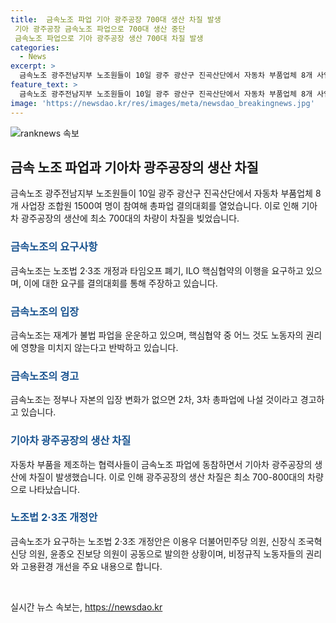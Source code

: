 ```yaml
---
title:  금속노조 파업 기아 광주공장 700대 생산 차질 발생
 기아 광주공장 금속노조 파업으로 700대 생산 중단
 금속노조 파업으로 기아 광주공장 생산 700대 차질 발생
categories:
  - News
excerpt: >
  금속노조 광주전남지부 노조원들이 10일 광주 광산구 진곡산단에서 자동차 부품업체 8개 사업장 조합원 1500여 명이 참여해 총파업 결의대회를 열고 노동자의 권리 강화를 요구했다. 이로 인해 기아차 광주공장은 최소 700대의 생산 차질을 겪었고, 이에 따라 완성차업체인 기아 오토랜드 광주의 조업에도 영향을 미쳤다. 노조법 개정안을 통해 비정규직 노동자들의 권리와 고용환경을 개선하고자 하는 것이 이번 파업의 주요 동기이다. 
feature_text: >
  금속노조 광주전남지부 노조원들이 10일 광주 광산구 진곡산단에서 자동차 부품업체 8개 사업장 조합원 1500여 명이 참여해 총파업 결의대회를 열고 노동자의 권리 강화를 요구했다. 이로 인해 기아차 광주공장은 최소 700대의 생산 차질을 겪었고, 이에 따라 완성차업체인 기아 오토랜드 광주의 조업에도 영향을 미쳤다. 노조법 개정안을 통해 비정규직 노동자들의 권리와 고용환경을 개선하고자 하는 것이 이번 파업의 주요 동기이다. 
image: 'https://newsdao.kr/res/images/meta/newsdao_breakingnews.jpg'
---
```


<p><img src="https://newsdao.kr/res/images/meta/newsdao_breakingnews.jpg" alt="ranknews 속보" /></p>

<h2 data-ke-size="size26">금속 노조 파업과 기아차 광주공장의 생산 차질</h2>

<p data-ke-size="size16">금속노조 광주전남지부 노조원들이 10일 광주 광산구 진곡산단에서 자동차 부품업체 8개 사업장 조합원 1500여 명이 참여해 총파업 결의대회를 열었습니다. 이로 인해 기아차 광주공장의 생산에 최소 700대의 차량이 차질을 빚었습니다.</p>

<h3><b><span style="color: #1a5490;">금속노조의 요구사항</span></b></h3>

<p data-ke-size="size16">금속노조는 노조법 2·3조 개정과 타임오프 폐기, ILO 핵심협약의 이행을 요구하고 있으며, 이에 대한 요구를 결의대회를 통해 주장하고 있습니다.</p>

<h3><b><span style="color: #1a5490;">금속노조의 입장</span></b></h3>

<p data-ke-size="size16">금속노조는 재계가 불법 파업을 운운하고 있으며, 핵심협약 중 어느 것도 노동자의 권리에 영향을 미치지 않는다고 반박하고 있습니다.</p>

<h3><b><span style="color: #1a5490;">금속노조의 경고</span></b></h3>

<p data-ke-size="size16">금속노조는 정부나 자본의 입장 변화가 없으면 2차, 3차 총파업에 나설 것이라고 경고하고 있습니다.</p>

<h3><b><span style="color: #1a5490;">기아차 광주공장의 생산 차질</span></b></h3>

<p data-ke-size="size16">자동차 부품을 제조하는 협력사들이 금속노조 파업에 동참하면서 기아차 광주공장의 생산에 차질이 발생했습니다. 이로 인해 광주공장의 생산 차질은 최소 700-800대의 차량으로 나타났습니다.</p>

<h3><b><span style="color: #1a5490;">노조법 2·3조 개정안</span></b></h3>

<p data-ke-size="size16">금속노조가 요구하는 노조법 2·3조 개정안은 이용우 더불어민주당 의원, 신장식 조국혁신당 의원, 윤종오 진보당 의원이 공동으로 발의한 상황이며, 비정규직 노동자들의 권리와 고용환경 개선을 주요 내용으로 합니다.</p>

<p data-ke-size="size16">&nbsp;</p>
실시간 뉴스 속보는, <a href="https://newsdao.kr" rel="dofollow">https://newsdao.kr</a>


